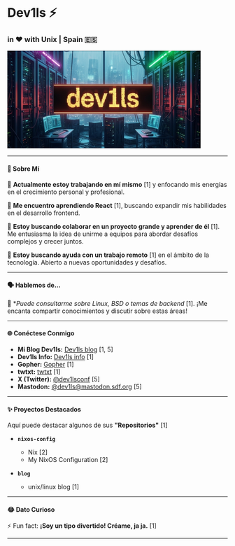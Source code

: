 # Dev1ls ⚡

### in ❤️ with Unix | Spain 🇪🇸

![banner](./dev1ls.png)


---

#### 👋 **Sobre Mí**

🔭 **Actualmente estoy trabajando en mí mismo** [1] y enfocando mis energías en el crecimiento personal y profesional.

🌱 **Me encuentro aprendiendo React** [1], buscando expandir mis habilidades en el desarrollo frontend.

👯 **Estoy buscando colaborar en un proyecto grande y aprender de él** [1]. Me entusiasma la idea de unirme a equipos para abordar desafíos complejos y crecer juntos.

🤔 **Estoy buscando ayuda con un trabajo remoto** [1] en el ámbito de la tecnología. Abierto a nuevas oportunidades y desafíos.

---

#### 🗣️ **Hablemos de...**

💬 **Puede consultarme sobre Linux, *BSD o temas de backend** [1]. ¡Me encanta compartir conocimientos y discutir sobre estas áreas!

---

#### 🌐 **Conéctese Conmigo**

*   **Mi Blog Dev1ls:** [Dev1ls blog](https://dev1ls.deno.dev) [1, 5]
*   **Dev1ls Info:** [Dev1ls info](http:dev1ls.sdf.org) [1]
*   **Gopher:** [Gopher](gopher://texto-plano.xyz:70/1/~dev1ls/) [1]
*   **twtxt:** [twtxt](http://dev1ls.sdf.org/twt.html) [1]
*   **X (Twitter):** [@dev1lsconf](https://x.com/dev1lsconf) [5]
*   **Mastodon:** [@dev1ls@mastodon.sdf.org](https://mastodon.sdf.org/@dev1ls) [5]

---

#### ✨ **Proyectos Destacados**

Aquí puede destacar algunos de sus **"Repositorios"** [1]

*   **`nixos-config`**
    *   Nix [2]
    *   My NixOS Configuration [2]

*   **`blog`**
    *   unix/linux blog [1]

---

#### 😂 **Dato Curioso**

⚡ Fun fact: **¡Soy un tipo divertido! Créame, ja ja.** [1]

---

